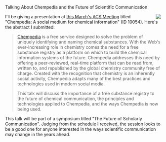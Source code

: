 Talking About Chempedia and the Future of Scientific Communication

<a href="http://chempedia.com"><img src="http://depth-first.s3.amazonaws.com/20091008/chempedia.png" align="right"></img></a>I'll be giving a presentation at [this March's ACS Meeting](http://portal.acs.org:80/portal/acs/corg/content?_nfpb=true&_pageLabel=PP_TRANSITIONMAIN&node_id=2060&use_sec=false&sec_url_var=region1&__uuid=e18dc927-6115-453f-b24d-d5879b287295) titled "Chempedia: A social medium for chemical information" (ID 10054). Here's the abstract I submitted:

>[Chempedia](http://chempedia.com) is a free service designed to solve the problem of uniquely identifying and naming chemical substances. With the Web's ever-increasing role in chemistry comes the need for a free substance registry as a platform on which to build the chemical information systems of the future. Chempedia addresses this need by offering a peer-reviewed, real-time platform that can be read from, written to, and republished by the global chemistry community free of charge. Created with the recognition that chemistry is an inherently social activity, Chempedia adapts many of the best practices and technologies used in modern social media.
>
>This talk will discuss the importance of a free substance registry to the future of chemical communication, the principles and technologies applied to Chempedia, and the ways Chempedia is now being used.

This talk will be part of a symposium titled "The Future of Scholarly Communication". Judging from the schedule I received, the session looks to be a good one for anyone interested in the ways scientific communication may change in the years ahead.